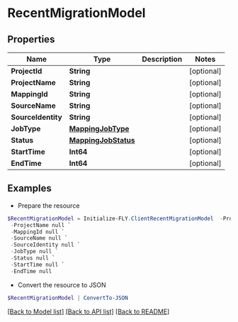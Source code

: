 # RecentMigrationModel
## Properties

Name | Type | Description | Notes
------------ | ------------- | ------------- | -------------
**ProjectId** | **String** |  | [optional] 
**ProjectName** | **String** |  | [optional] 
**MappingId** | **String** |  | [optional] 
**SourceName** | **String** |  | [optional] 
**SourceIdentity** | **String** |  | [optional] 
**JobType** | [**MappingJobType**](MappingJobType.md) |  | [optional] 
**Status** | [**MappingJobStatus**](MappingJobStatus.md) |  | [optional] 
**StartTime** | **Int64** |  | [optional] 
**EndTime** | **Int64** |  | [optional] 

## Examples

- Prepare the resource
```powershell
$RecentMigrationModel = Initialize-FLY.ClientRecentMigrationModel  -ProjectId null `
 -ProjectName null `
 -MappingId null `
 -SourceName null `
 -SourceIdentity null `
 -JobType null `
 -Status null `
 -StartTime null `
 -EndTime null
```

- Convert the resource to JSON
```powershell
$RecentMigrationModel | ConvertTo-JSON
```

[[Back to Model list]](../README.md#documentation-for-models) [[Back to API list]](../README.md#documentation-for-api-endpoints) [[Back to README]](../README.md)

